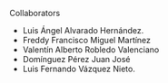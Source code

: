 Collaborators 

* Luis Ángel Alvarado Hernández.
* Freddy Francisco Miguel Martínez
* Valentín Alberto Robledo Valenciano
* Domínguez Pérez Juan José
* Luis Fernando Vázquez Nieto.  